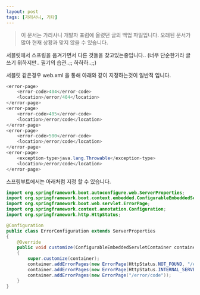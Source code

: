 ```yaml
---
layout: post
tags: [가리사니, 기타]
---
```


> 이 문서는 가리사니 개발자 포럼에 올렸던 글의 백업 파일입니다.
오래된 문서가 많아 현재 상황과 맞지 않을 수 있습니다.


서블릿에서 스프링을 옴겨가면서 다른 것들을 찾고있는중입니다..
(너무 단순한거라 글쓰기 뭐하지만.. 필기의 습관..;; 하하하..;;)

서블릿 같은경우 web.xml 을 통해 아래와 같이 지정하는것이 일반적 입니다.
``` java
<error-page>
	<error-code>404</error-code>
	<location>/error/404</location>
</error-page>
<error-page>
	<error-code>405</error-code>
	<location>/error/code</location>
</error-page>
<error-page>
	<error-code>500</error-code>
	<location>/error/code</location>
</error-page>
<error-page>
	<exception-type>java.lang.Throwable</exception-type>
	<location>/error/code</location>
</error-page>
```

스프링부트에서는 아래처럼 지정 할 수 있습니다.
``` java
import org.springframework.boot.autoconfigure.web.ServerProperties;
import org.springframework.boot.context.embedded.ConfigurableEmbeddedServletContainer;
import org.springframework.boot.web.servlet.ErrorPage;
import org.springframework.context.annotation.Configuration;
import org.springframework.http.HttpStatus;

@Configuration
public class ErrorConfiguration extends ServerProperties
{
	@Override
	public void customize(ConfigurableEmbeddedServletContainer container)
	{
		super.customize(container);
		container.addErrorPages(new ErrorPage(HttpStatus.NOT_FOUND, "/error/404"));
		container.addErrorPages(new ErrorPage(HttpStatus.INTERNAL_SERVER_ERROR, "/error/500"));
		container.addErrorPages(new ErrorPage("/error/code"));
	}
}
```